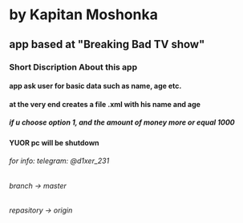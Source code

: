 
# by Kapitan Moshonka
## app based at "Breaking Bad TV show"
### Short Discription About this app

#### app ask user for basic data such as name, age etc.
#### at the very end creates a file .xml with his name and age

##### if u choose option 1, and the amount of money more or equal 1000
#### YUOR  pc will be shutdown

###### for info: telegram: @d1xer_231
###### branch -> master
###### repasitory -> origin